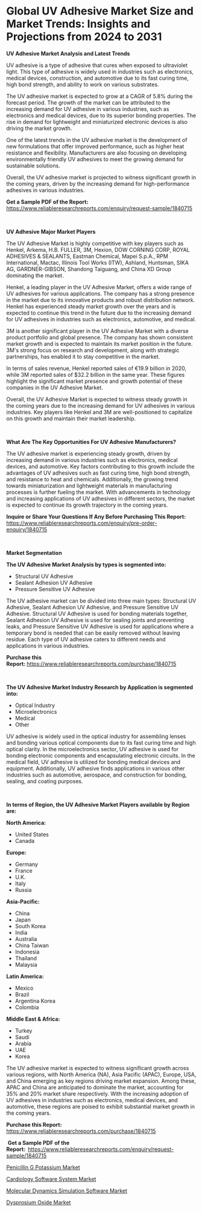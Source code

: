 <p><h1>Global UV Adhesive Market Size and Market Trends: Insights and Projections from 2024 to 2031</h1></p><p><strong>UV Adhesive Market Analysis and Latest Trends</strong></p>
<p><p>UV adhesive is a type of adhesive that cures when exposed to ultraviolet light. This type of adhesive is widely used in industries such as electronics, medical devices, construction, and automotive due to its fast curing time, high bond strength, and ability to work on various substrates.</p><p>The UV adhesive market is expected to grow at a CAGR of 5.8% during the forecast period. The growth of the market can be attributed to the increasing demand for UV adhesive in various industries, such as electronics and medical devices, due to its superior bonding properties. The rise in demand for lightweight and miniaturized electronic devices is also driving the market growth.</p><p>One of the latest trends in the UV adhesive market is the development of new formulations that offer improved performance, such as higher heat resistance and flexibility. Manufacturers are also focusing on developing environmentally friendly UV adhesives to meet the growing demand for sustainable solutions.</p><p>Overall, the UV adhesive market is projected to witness significant growth in the coming years, driven by the increasing demand for high-performance adhesives in various industries.</p></p>
<p><strong>Get a Sample PDF of the Report:&nbsp;</strong> <a href="https://www.reliableresearchreports.com/enquiry/request-sample/1840715">https://www.reliableresearchreports.com/enquiry/request-sample/1840715</a></p>
<p>&nbsp;</p>
<p><strong>UV Adhesive Major Market Players</strong></p>
<p><p>The UV Adhesive Market is highly competitive with key players such as Henkel, Arkema, H.B. FULLER, 3M, Hexion, DOW CORNING CORP, ROYAL ADHESIVES & SEALANTS, Eastman Chemical, Mapei S.p.A., RPM International, Mactac, Illinois Tool Works (ITW), Ashland, Huntsman, SIKA AG, GARDNER-GIBSON, Shandong Taiguang, and China XD Group dominating the market.</p><p>Henkel, a leading player in the UV Adhesive Market, offers a wide range of UV adhesives for various applications. The company has a strong presence in the market due to its innovative products and robust distribution network. Henkel has experienced steady market growth over the years and is expected to continue this trend in the future due to the increasing demand for UV adhesives in industries such as electronics, automotive, and medical.</p><p>3M is another significant player in the UV Adhesive Market with a diverse product portfolio and global presence. The company has shown consistent market growth and is expected to maintain its market position in the future. 3M's strong focus on research and development, along with strategic partnerships, has enabled it to stay competitive in the market.</p><p>In terms of sales revenue, Henkel reported sales of €19.9 billion in 2020, while 3M reported sales of $32.2 billion in the same year. These figures highlight the significant market presence and growth potential of these companies in the UV Adhesive Market.</p><p>Overall, the UV Adhesive Market is expected to witness steady growth in the coming years due to the increasing demand for UV adhesives in various industries. Key players like Henkel and 3M are well-positioned to capitalize on this growth and maintain their market leadership.</p></p>
<p>&nbsp;</p>
<p><strong>What Are The Key Opportunities For UV Adhesive Manufacturers?</strong></p>
<p><p>The UV adhesive market is experiencing steady growth, driven by increasing demand in various industries such as electronics, medical devices, and automotive. Key factors contributing to this growth include the advantages of UV adhesives such as fast curing time, high bond strength, and resistance to heat and chemicals. Additionally, the growing trend towards miniaturization and lightweight materials in manufacturing processes is further fueling the market. With advancements in technology and increasing applications of UV adhesives in different sectors, the market is expected to continue its growth trajectory in the coming years.</p></p>
<p><strong>Inquire or Share Your Questions If Any Before Purchasing This Report:</strong> <a href="https://www.reliableresearchreports.com/enquiry/pre-order-enquiry/1840715">https://www.reliableresearchreports.com/enquiry/pre-order-enquiry/1840715</a></p>
<p>&nbsp;</p>
<p><strong>Market Segmentation</strong></p>
<p><strong>The UV Adhesive Market Analysis by types is segmented into:</strong></p>
<p><ul><li>Structural UV Adhesive</li><li>Sealant Adhesion UV Adhesive</li><li>Pressure Sensitive UV Adhesive</li></ul></p>
<p><p>The UV adhesive market can be divided into three main types: Structural UV Adhesive, Sealant Adhesion UV Adhesive, and Pressure Sensitive UV Adhesive. Structural UV Adhesive is used for bonding materials together, Sealant Adhesion UV Adhesive is used for sealing joints and preventing leaks, and Pressure Sensitive UV Adhesive is used for applications where a temporary bond is needed that can be easily removed without leaving residue. Each type of UV adhesive caters to different needs and applications in various industries.</p></p>
<p><strong>Purchase this Report:&nbsp;</strong><a href="https://www.reliableresearchreports.com/purchase/1840715">https://www.reliableresearchreports.com/purchase/1840715</a></p>
<p>&nbsp;</p>
<p><strong>The UV Adhesive Market Industry Research by Application is segmented into:</strong></p>
<p><ul><li>Optical Industry</li><li>Microelectronics</li><li>Medical</li><li>Other</li></ul></p>
<p><p>UV adhesive is widely used in the optical industry for assembling lenses and bonding various optical components due to its fast curing time and high optical clarity. In the microelectronics sector, UV adhesive is used for bonding electronic components and encapsulating electronic circuits. In the medical field, UV adhesive is utilized for bonding medical devices and equipment. Additionally, UV adhesive finds applications in various other industries such as automotive, aerospace, and construction for bonding, sealing, and coating purposes.</p></p>
<p>&nbsp;</p>
<p><strong>In terms of Region, the UV Adhesive Market Players available by Region are:</strong></p>
<p>
    <p> <strong> North America: </strong>
        <ul>
            <li>United States</li>
            <li>Canada</li>
        </ul>
        </p> 
    <p> <strong> Europe: </strong>
        <ul>
            <li>Germany</li>
            <li>France</li>
            <li>U.K.</li>
            <li>Italy</li>
            <li>Russia</li>
        </ul>
        </p> 
    <p> <strong> Asia-Pacific: </strong>
        <ul>
            <li>China</li>
            <li>Japan</li>
            <li>South Korea</li>
            <li>India</li>
            <li>Australia</li>
            <li>China Taiwan</li>
            <li>Indonesia</li>
            <li>Thailand</li>
            <li>Malaysia</li>
        </ul>
        </p> 
    <p> <strong> Latin America: </strong>
        <ul>
            <li>Mexico</li>
            <li>Brazil</li>
            <li>Argentina Korea</li>
            <li>Colombia</li>
        </ul>
        </p> 
    <p> <strong> Middle East & Africa: </strong>
        <ul>
            <li>Turkey</li>
            <li>Saudi</li>
            <li>Arabia</li>
            <li>UAE</li>
            <li>Korea</li>
        </ul>
    </p>
    </p>
<p><p>The UV adhesive market is expected to witness significant growth across various regions, with North America (NA), Asia Pacific (APAC), Europe, USA, and China emerging as key regions driving market expansion. Among these, APAC and China are anticipated to dominate the market, accounting for 35% and 20% market share respectively. With the increasing adoption of UV adhesives in industries such as electronics, medical devices, and automotive, these regions are poised to exhibit substantial market growth in the coming years.</p></p>
<p><strong>Purchase this Report: </strong><a href="https://www.reliableresearchreports.com/purchase/1840715">https://www.reliableresearchreports.com/purchase/1840715</a></p>
<p>&nbsp;<strong>Get a Sample PDF of the Report:&nbsp;&nbsp;</strong><a href="https://www.reliableresearchreports.com/enquiry/request-sample/1840715">https://www.reliableresearchreports.com/enquiry/request-sample/1840715</a></p>
<p><strong></strong></p>
<p><p><a href="https://github.com/wusalecollins540tpqoz/Market-Research-Report-List-1/blob/main/penicillin-g-potassium-market.md">Penicillin G Potassium Market</a></p><p><a href="https://issuu.com/reportprime-2/docs/cardiology-software-system-market-size-2030.pptx">Cardiology Software System Market</a></p><p><a href="https://issuu.com/reportprime-2/docs/molecular-dynamics-simulation-software-market-size">Molecular Dynamics Simulation Software Market</a></p><p><a href="https://github.com/pjcfca/Market-Research-Report-List-1/blob/main/dysprosium-oxide-market.md">Dysprosium Oxide Market</a></p></p>